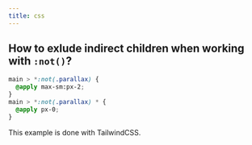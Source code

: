 ```yaml
---
title: css
---
```


## How to exlude indirect children when working with `:not()`?

```css
main > *:not(.parallax) {
  @apply max-sm:px-2;
}
main > *:not(.parallax) * {
  @apply px-0; 
}

```
This example is done with TailwindCSS.
